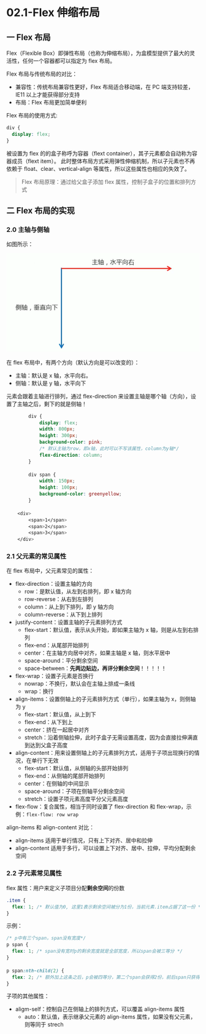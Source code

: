 # 02.1-Flex 伸缩布局

## 一 Flex 布局

Flex（Flexible Box）即弹性布局（也称为伸缩布局），为盒模型提供了最大的灵活性，任何一个容器都可以指定为 flex 布局。

Flex 布局与传统布局的对比：

- 兼容性：传统布局兼容性更好，Flex 布局适合移动端，在 PC 端支持较差，IE11 以上才能获得部分支持
- 布局：Flex 布局更加简单便利

Flex 布局的使用方式:

```css
div {
  display: flex;
}
```

被设置为 flex 的的盒子称呼为容器（flext container），其子元素都会自动称为容器成员（flext item）。 此时整体布局方式采用弹性伸缩机制，所以子元素也不再依赖于 float、clear、vertical-align 等属性，所以这些属性也相应的失效了。

> Flex 布局原理：通过给父盒子添加 flex 属性，控制子盒子的位置和排列方式

## 二 Flex 布局的实现

### 2.0 主轴与侧轴

如图所示：

![](../../images/CSS/flex-01.png)

在 flex 布局中，有两个方向（默认方向是可以改变的）：

- 主轴：默认是 x 轴，水平向右。
- 侧轴：默认是 y 轴，水平向下

元素会跟着主轴进行排列，通过 flex-direction 来设置主轴是哪个轴（方向），设置了主轴之后，剩下的就是侧轴！

```css
        div {
            display: flex;
            width: 800px;
            height: 300px;
            background-color: pink;
            /* 默认主轴为row，即x轴，此时可以不写该属性，column为y轴*/
            flex-direction: column;
        }

        div span {
            width: 150px;
            height: 100px;
            background-color: greenyellow;
        }

    <div>
        <span>1</span>
        <span>2</span>
        <span>3</span>
    </div>
```

### 2.1 父元素的常见属性

在 flex 布局中，父元素常见的属性：

- flex-direction：设置主轴的方向
  - row：是默认值，从左到右排列，即 x 轴方向
  - row-reverse：从右到左排列
  - column：从上到下排列，即 y 轴方向
  - column-reverse：从下到上排列
- justify-content：设置主轴的子元素排列方式
  - flex-start：默认值，表示从头开始，即如果主轴为 x 轴，则是从左到右排列
  - flex-end：从尾部开始排列
  - center：在主轴方向居中对齐，如果主轴是 x 轴，则水平居中
  - space-around：平分剩余空间
  - space-between：**先两边贴边，再评分剩余空间**！！！！！
- flex-wrap：设置子元素是否换行
  - nowrap：不换行，默认会在主轴上排成一条线
  - wrap：换行
- align-items：设置侧轴上的子元素排列方式（单行），如果主轴为 x，则侧轴为 y
  - flex-start：默认值，从上到下
  - flex-end：从下到上
  - center：挤在一起居中对齐
  - stretch：沿着侧轴拉伸，此时子盒子无需设置高度，因为会直接拉伸满直到达到父盒子高度
- align-content：用来设置侧轴上的子元素排列方式，适用于子项出现换行的情况，在单行下无效
  - flex-start：默认值，从侧轴的头部开始排列
  - flex-end：从侧轴的尾部开始排列
  - center：在侧轴的中间显示
  - space-around：子项在侧轴平分剩余空间
  - stretch：设置子项元素高度平分父元素高度
- flex-flow：复合属性，相当于同时设置了 flex-direction 和 flex-wrap，示例：`flex-flow: row wrap`

align-items 和 align-content 对比：

- align-items 适用于单行情况，只有上下对齐、居中和拉伸
- align-content 适用于多行，可以设置上下对齐、居中、拉伸，平均分配剩余空间

### 2.2 子元素常见属性

flex 属性：用户来定义子项目分配**剩余空间**的份数

```css
.item {
  flex: 1; /* 默认值为0, 这里1表示剩余空间被分为1份，当前元素.item占据了这一份 */
}
```

示例：

```css
/* p中有三个span，span没有宽度*/
p span {
  flex: 1; /* span没有宽时p的剩余宽度就是全部宽度，所以span会被三等分 */
}

p span:nth-child(2) {
  flex: 2; /* 额外加上这条之后，p会被四等分，第二个span会获得2份，前后span只获得一份 */
}
```

子项的其他属性：

- aligm-self：控制自己在侧轴上的排列方式，可以覆盖 align-items 属性
  - auto：默认值，表示继承父元素的 align-items 属性，如果没有父元素，则等同于 strech
